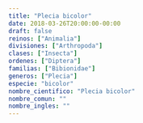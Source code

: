 ```yaml
---
title: "Plecia bicolor"
date: 2018-03-26T20:00:00-00:00
draft: false
reinos: ["Animalia"]
divisiones: ["Arthropoda"]
clases: ["Insecta"]
ordenes: ["Diptera"]
familias: ["Bibionidae"]
generos: ["Plecia"]
especie: "bicolor"
nombre_cientifico: "Plecia bicolor"
nombre_comun: ""
nombre_ingles: ""
---
```

